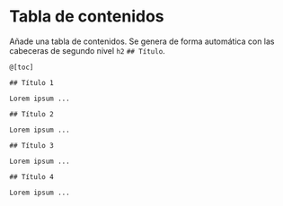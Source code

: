 <!-- markdownlint-disable MD031-->

# Tabla de contenidos

Añade una tabla de contenidos. Se genera de forma automática con las cabeceras de segundo nivel `h2` `## Título`.

```demoCode[markdown]
@[toc]

## Título 1

Lorem ipsum ...

## Título 2

Lorem ipsum ...

## Título 3

Lorem ipsum ...

## Título 4

Lorem ipsum ...
```
